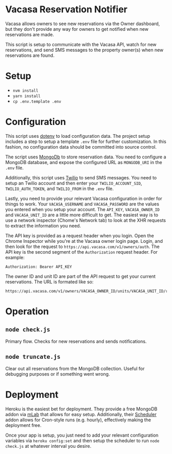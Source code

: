 # Vacasa Reservation Notifier

Vacasa allows owners to see new reservations via the Owner dashboard,
but they don't provide any way for owners to get notified when new
reservations are made.

This script is setup to communicate with the Vacasa API, watch for new
reservations, and send SMS messages to the property owner(s) when new
reservations are found.

# Setup

- `nvm install`
- `yarn install`
- `cp .env.template .env`

# Configuration

This script uses [dotenv](https://www.npmjs.com/package/dotenv) to load
configuration data.  The project setup includes a step to setup a
template `.env` file for further customization.  In this fashion, no
configuration data should be committed into source control.

The script uses [MongoDb](https://www.mongodb.com/) to store reservation
data.  You need to configure a MongoDB database, and expose the
configured URL as `MONGODB_URI` in the `.env` file.

Additionally, this script uses [Twilio](https://www.twilio.com/) to send
SMS messages.  You need to setup an Twilio account and then enter your
`TWILIO_ACCOUNT_SID`, `TWILIO_AUTH_TOKEN`, and `TWILIO_FROM` in the
`.env` file.

Lastly, you need to provide your relevant Vacasa configuration in order
for things to work.  Your `VACASA_USERNAME` and `VACASA_PASSWORD` are
the values you entered when you setup your account.  The `API_KEY`,
`VACASA_OWNER_ID` and `VACASA_UNIT_ID` are a little more difficult to
get.  The easiest way is to use a network inspector (Chome's Network
tab) to look at the XHR requests to extract the information you need.

The API key is provided as a request header when you login.  Open the
Chrome Inspector while you're at the Vacasa owner login page.  Login,
and then look for the request to
`https://api.vacasa.com/v1/owners/auth`.  The API key is the second
segment of the `Authorization` request header.  For example:

```
Authorization: Bearer API_KEY
```

The owner ID and unit ID are part of the API request to get your current
reservations.  The URL is formated like so:

```
https://api.vacasa.com/v1/owners/VACASA_OWNER_ID/units/VACASA_UNIT_ID/reservations
```

# Operation

## `node check.js`

Primary flow. Checks for new reservations and sends
notifications.

## `node truncate.js`

Clear out all reservations from the MongoDB collection.  Useful for
debugging purposes or if something went wrong.

# Deployment

Heroku is the easiest bet for deployment.  They provide a free MongoDB
addon via [mLab](https://elements.heroku.com/addons/mongolab) that
allows for easy setup.  Additionally, their
[Scheduler](https://elements.heroku.com/addons/scheduler) addon allows
for Cron-style runs (e.g. hourly), effectively making the deployment
free.

Once your app is setup, you just need to add your relevant configuration
variables via `heroku config:set` and then setup the scheduler to run
`node check.js` at whatever interval you desire.

